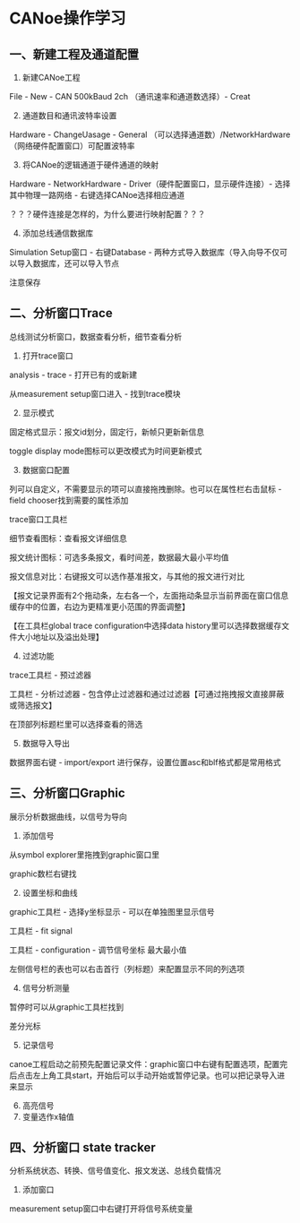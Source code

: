 # CANoe操作学习

## 一、新建工程及通道配置

1. 新建CANoe工程

File - New - CAN 500kBaud 2ch （通讯速率和通道数选择）- Creat

2. 通道数目和通讯波特率设置

Hardware - ChangeUasage - General （可以选择通道数）/NetworkHardware（网络硬件配置窗口）可配置波特率

3. 将CANoe的逻辑通道于硬件通道的映射

Hardware - NetworkHardware - Driver（硬件配置窗口，显示硬件连接）- 选择其中物理一路网络 - 右键选择CANoe选择相应通道

？？？硬件连接是怎样的，为什么要进行映射配置？？？

4. 添加总线通信数据库

Simulation Setup窗口 - 右键Database - 两种方式导入数据库（导入向导不仅可以导入数据库，还可以导入节点

注意保存

## 二、分析窗口Trace

总线测试分析窗口，数据查看分析，细节查看分析

1. 打开trace窗口

analysis - trace - 打开已有的或新建

从measurement setup窗口进入 - 找到trace模块

2. 显示模式

固定格式显示：报文id划分，固定行，新帧只更新新信息

toggle display mode图标可以更改模式为时间更新模式

3. 数据窗口配置

列可以自定义，不需要显示的项可以直接拖拽删除。也可以在属性栏右击鼠标 - field chooser找到需要的属性添加

trace窗口工具栏

细节查看图标：查看报文详细信息

报文统计图标：可选多条报文，看时间差，数据最大最小平均值

报文信息对比：右键报文可以选作基准报文，与其他的报文进行对比

【报文记录界面有2个拖动条，左右各一个，左面拖动条显示当前界面在窗口信息缓存中的位置，右边为更精准更小范围的界面调整】

【在工具栏global trace configuration中选择data history里可以选择数据缓存文件大小地址以及溢出处理】

4. 过滤功能

trace工具栏 - 预过滤器

工具栏 - 分析过滤器 - 包含停止过滤器和通过过滤器【可通过拖拽报文直接屏蔽或筛选报文】

在顶部列标题栏里可以选择查看的筛选

5. 数据导入导出

数据界面右键 - import/export 进行保存，设置位置asc和blf格式都是常用格式

## 三、分析窗口Graphic

展示分析数据曲线，以信号为导向

1. 添加信号

从symbol explorer里拖拽到graphic窗口里

graphic数栏右键找

2. 设置坐标和曲线

graphic工具栏 - 选择y坐标显示 - 可以在单独图里显示信号

工具栏 - fit signal 

工具栏 - configuration - 调节信号坐标 最大最小值

左侧信号栏的表也可以右击首行（列标题）来配置显示不同的列选项

4. 信号分析测量

暂停时可以从graphic工具栏找到

差分光标

5. 记录信号

canoe工程启动之前预先配置记录文件：graphic窗口中右键有配置选项，配置完后点击左上角工具start，开始后可以手动开始或暂停记录。也可以把记录导入进来显示

6. 高亮信号
7. 变量选作x轴值

## 四、分析窗口 state tracker

分析系统状态、转换、信号值变化、报文发送、总线负载情况

1. 添加窗口

measurement setup窗口中右键打开将信号系统变量